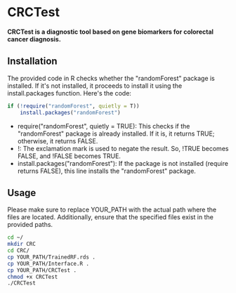 # CRCTest

**CRCTest is a diagnostic tool based on gene biomarkers for colorectal cancer diagnosis.**

## Installation

The provided code in R checks whether the "randomForest" package is installed. If it's not installed, it proceeds to install it using the install.packages function. Here's the code:

```R
if (!require("randomForest", quietly = T)) 
	install.packages("randomForest")
```

- require("randomForest", quietly = TRUE): This checks if the "randomForest" package is already installed. If it is, it returns TRUE; otherwise, it returns FALSE.
- !: The exclamation mark is used to negate the result. So, !TRUE becomes FALSE, and !FALSE becomes TRUE.
- install.packages("randomForest"): If the package is not installed (require returns FALSE), this line installs the "randomForest" package.

## Usage

Please make sure to replace YOUR_PATH with the actual path where the files are located. Additionally, ensure that the specified files exist in the provided paths.

```bash
cd ~/
mkdir CRC
cd CRC/
cp YOUR_PATH/TrainedRF.rds .
cp YOUR_PATH/Interface.R .
cp YOUR_PATH/CRCTest .
chmod +x CRCTest
./CRCTest
```